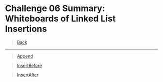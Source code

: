 # Challenge 06 Summary: Whiteboards of Linked List Insertions

> [Back](../README.md)

---

> [Append](./append.md)

> [InsertBefore](./insert_before.md)

> [InsertAfter](./insert_after.md)